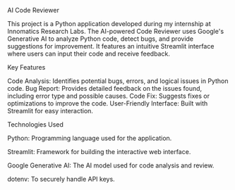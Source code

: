 AI Code Reviewer


This project is a Python application developed during my internship at Innomatics Research Labs. The AI-powered Code Reviewer uses Google's Generative AI to analyze Python code, detect bugs, and provide suggestions for improvement. It features an intuitive Streamlit interface where users can input their code and receive feedback.

Key Features

Code Analysis: Identifies potential bugs, errors, and logical issues in Python code.
Bug Report: Provides detailed feedback on the issues found, including error type and possible causes.
Code Fix: Suggests fixes or optimizations to improve the code.
User-Friendly Interface: Built with Streamlit for easy interaction.


Technologies Used


Python: Programming language used for the application.


Streamlit: Framework for building the interactive web interface.

Google Generative AI: The AI model used for code analysis and review.

dotenv: To securely handle API keys.
